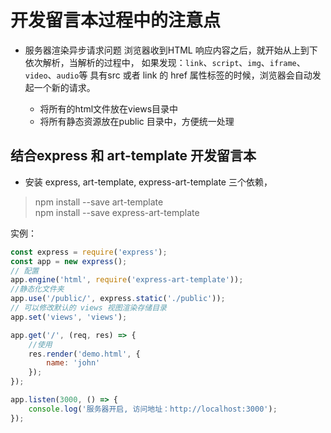 # 开发留言本过程中的注意点
 
- 服务器渲染异步请求问题
  浏览器收到HTML 响应内容之后，就开始从上到下依次解析，当解析的过程中，
  如果发现：`link`、`script`、`img`、`iframe`、`video`、`audio`等
  具有src 或者 link 的 href 属性标签的时候，浏览器会自动发起一个新的请求。

  + 将所有的html文件放在views目录中
  + 将所有静态资源放在public 目录中，方便统一处理  

## 结合express 和 art-template 开发留言本 
- 安装 express, art-template, express-art-template 三个依赖， 
> npm install --save art-template    
> npm install --save express-art-template    

实例：
```javascript
const express = require('express');
const app = new express(); 
// 配置
app.engine('html', require('express-art-template'));
//静态化文件夹
app.use('/public/', express.static('./public'));
// 可以修改默认的 views 视图渲染存储目录
app.set('views', 'views');

app.get('/', (req, res) => {
    //使用
    res.render('demo.html', {
        name: 'john'
    });
});

app.listen(3000, () => {
    console.log('服务器开启, 访问地址：http://localhost:3000');
});
```